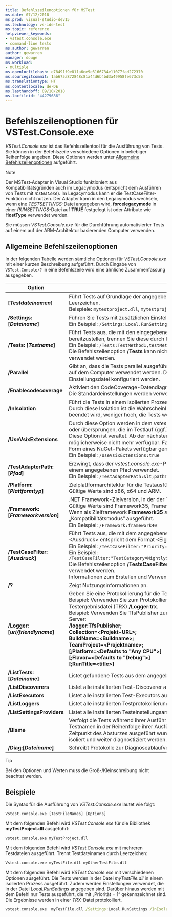 ```yaml
---
title: Befehlszeilenoptionen für MSTest
ms.date: 07/12/2018
ms.prod: visual-studio-dev15
ms.technology: vs-ide-test
ms.topic: reference
helpviewer_keywords:
- vstest.console.exe
- command-line tests
ms.author: gewarren
author: gewarren
manager: douge
ms.workload:
- multiple
ms.openlocfilehash: e78491f9e811a6ee9e6166734e11077fad272370
ms.sourcegitcommit: 1ab675a872848c81a44d6b4bd3a49958fe673c56
ms.translationtype: HT
ms.contentlocale: de-DE
ms.lasthandoff: 09/10/2018
ms.locfileid: "44279686"
---
```

# <a name="vstestconsoleexe-command-line-options"></a>Befehlszeilenoptionen für VSTest.Console.exe

*VSTest.Console.exe* ist das Befehlszeilentool für die Ausführung von Tests. Sie können in der Befehlszeile verschiedene Optionen in beliebiger Reihenfolge angeben. Diese Optionen werden unter [Allgemeine Befehlszeilenoptionen](#general-command-line-options) aufgeführt.

> [!NOTE]
> Der MSTest-Adapter in Visual Studio funktioniert aus Kompatibilitätsgründen auch im Legacymodus (entspricht dem Ausführen von Tests mit *mstest.exe*). Im Legacymodus kann er die TestCaseFilter-Funktion nicht nutzen. Der Adapter kann in den Legacymodus wechseln, wenn eine *TESTSETTINGS*-Datei angegeben wird, **forcelegacymode** in einer *RUNSETTINGS*-Datei auf **TRUE** festgelegt ist oder Attribute wie **HostType** verwendet werden.
>
> Sie müssen *VSTest.Console.exe* für die Durchführung automatisierter Tests auf einem auf der ARM-Architektur basierenden Computer verwenden.

## <a name="general-command-line-options"></a>Allgemeine Befehlszeilenoptionen

In der folgenden Tabelle werden sämtliche Optionen für *VSTest.Console.exe* mit einer kurzen Beschreibung aufgeführt. Durch Eingabe von `VSTest.Console/?` in eine Befehlszeile wird eine ähnliche Zusammenfassung ausgegeben.

| Option | Beschreibung  |
|---|---|
|**[*Testdateinamen*]**|Führt Tests auf Grundlage der angegebenen Dateien aus. Trennt mehrere Testdateinamen durch Leerzeichen.<br />Beispiele: `mytestproject.dll`, `mytestproject.dll myothertestproject.exe`|
|**/Settings: [*Dateiname*]**|Führen Sie Tests mit zusätzlichen Einstellungen wie Datensammlern aus.<br />Ein Beispiel: `/Settings:Local.RunSettings`|
|**/Tests: [*Testname*]**|Führt Tests aus, die mit den eingegebenen Werten übereinstimmen. Um mehrere Werte bereitzustellen, trennen Sie diese durch Kommas.<br />Ein Beispiel: `/Tests:TestMethod1,testMethod2`<br />Die Befehlszeilenoption **/Tests** kann nicht zusammen mit der Befehlszeilenoption **/TestCaseFilter** verwendet werden.|
|**/Parallel**|Gibt an, dass die Tests parallel ausgeführt werden. Standardmäßig können alle verfügbaren Kerne auf dem Computer verwendet werden. Die Anzahl der zu verwendenden Kerne kann mithilfe einer Einstellungsdatei konfiguriert werden.|
|**/Enablecodecoverage**|Aktiviert den CodeCoverage-Datendiagnoseadapter im Testlauf.<br />Die Standardeinstellungen werden verwendet, wenn keine Einstellungsdatei angegeben wurde.|
|**/InIsolation**|Führt die Tests in einem isolierten Prozess aus.<br />Durch diese Isolation ist die Wahrscheinlichkeit, dass der *vstest.console.exe*-Prozess bei Testfehlern beendet wird, weniger hoch, die Tests werden jedoch möglicherweise langsamer ausgeführt.|
|**/UseVsixExtensions**|Durch diese Option werden in dem *vstest.console.exe*-Prozess die VSIX-Erweiterungen verwendet oder übersprungen, die im Testlauf (ggf.) installiert wurden.<br />Diese Option ist veraltet. Ab der nächsten Hauptversion von Visual Studio ist diese Option möglicherweise nicht mehr verfügbar. Fahren Sie mit der Verarbeitung der Erweiterungen fort, die in Form eines NuGet-Pakets verfügbar gemacht wurden.<br />Ein Beispiel: `/UseVsixExtensions:true`|
|**/TestAdapterPath:[*Pfad*]**|Erzwingt, dass der *vstest.console.exe*-Prozess im Testlauf (ggf.) benutzerdefinierte Testadapter aus einem angegebenen Pfad verwendet.<br />Ein Beispiel: `/TestAdapterPath:&lt;pathToCustomAdapters&gt;`|
|**/Platform:[*Plattformtyp*]**|Zielplattformarchitektur für die Testausführung.<br />Gültige Werte sind x86, x64 und ARM.|
|**/Framework: [*Frameworkversion*]**|.NET Framework-Zielversion, in der der Test ausgeführt wird.<br />Gültige Werte sind Framework35, Framework40, Framework45 und FrameworkUap10.<br />Wenn als Zielframework **Framework35** angegeben ist, werden die Tests in CLR 4.0 im „Kompatibilitätsmodus“ ausgeführt.<br />Ein Beispiel: `/Framework:framework40`|
|**/TestCaseFilter:[*Ausdruck*]**|Führt Tests aus, die mit dem angegebenen Ausdruck übereinstimmen.<br /><Ausdruck\> entspricht dem Format <Eigenschaft\>=<Wert\>[&#124;<Ausdruck\>].<br />Ein Beispiel: `/TestCaseFilter:"Priority=1"`<br />Ein Beispiel: `/TestCaseFilter:"TestCategory=Nightly&#124;FullyQualifiedName=Namespace.ClassName.MethodName"`<br />Die Befehlszeilenoption **/TestsCaseFilter** kann nicht zusammen mit der Befehlszeilenoption **/Tests** verwendet werden. <br />Informationen zum Erstellen und Verwenden von Ausdrücken finden Sie unter [TestCase-Filter](https://github.com/Microsoft/vstest-docs/blob/master/docs/filter.md).|
|**/?**|Zeigt Nutzungsinformationen an.|
|**/Logger:[*uri/friendlyname*]**|Geben Sie eine Protokollierung für die Testergebnisse an.<br />Beispiel: Verwenden Sie zum Protokollieren von Ergebnissen in einer Visual Studio-Testergebnisdatei (TRX) **/Logger:trx**.<br />Beispiel: Verwenden Sie TfsPublisher zum Veröffentlichen von Testergebnissen in Team Foundation Server:<br />**/logger:TfsPublisher;**<br />**Collection=<Projekt-URL\>;**<br />**BuildName=<Buildname\>;**<br />**TeamProject=<Projektname\>;**<br />**[;Platform=<Defaults to "Any CPU">]**<br />**[;Flavor=<Defaults to "Debug">]**<br />**[;RunTitle=<title\>]**|
|**/ListTests:[*Dateiname*]**|Listet gefundene Tests aus dem angegebenen Testcontainer auf.|
|**/ListDiscoverers**|Listet alle installierten Test-Discoverer auf.|
|**/ListExecutors**|Listet alle installierten Test-Executors auf.|
|**/ListLoggers**|Listet alle installierten Testprotokollierungen auf.|
|**/ListSettingsProviders**|Listet alle installierten Testeinstellungsanbieter auf.|
|**/Blame**|Verfolgt die Tests während ihrer Ausführung und verfolgt, ob der Test-Hostprozess abstürzt, gibt die Testnamen in der Reihenfolge ihrer Ausführung einschließlich des spezifischen Tests aus, der zum Zeitpunkt des Absturzes ausgeführt wurde. Durch diese Ausgabe kann der betreffende Test besser isoliert und weiter diagnostiziert werden. [Weitere Informationen](https://github.com/Microsoft/vstest-docs/blob/master/docs/extensions/blame-datacollector.md).|
|**/Diag:[*Dateiname*]**|Schreibt Protokolle zur Diagnoseablaufverfolgung für die angegebene Datei.|

> [!TIP]
> Bei den Optionen und Werten muss die Groß-/Kleinschreibung nicht beachtet werden.

## <a name="examples"></a>Beispiele

Die Syntax für die Ausführung von *VSTest.Console.exe* lautet wie folgt:

`Vstest.console.exe [TestFileNames] [Options]`

Mit dem folgenden Befehl wird *VSTest.Console.exe* für die Bibliothek **myTestProject.dll** ausgeführt:

```cmd
vstest.console.exe myTestProject.dll
```

Mit dem folgenden Befehl wird *VSTest.Console.exe* mit mehreren Testdateien ausgeführt. Trennt Testdateinamen durch Leerzeichen:

```cmd
Vstest.console.exe myTestFile.dll myOtherTestFile.dll
```

Mit dem folgenden Befehl wird *VSTest.Console.exe* mit verschiedenen Optionen ausgeführt. Die Tests werden in der Datei *myTestFile.dll* in einem isolierten Prozess ausgeführt. Zudem werden Einstellungen verwendet, die in der Datei *Local.RunSettings* angegeben sind. Darüber hinaus werden mit dem Befehl nur Tests ausgeführt, die mit „Priorität = 1“ gekennzeichnet sind. Die Ergebnisse werden in einer *TRX*-Datei protokolliert.

```cmd
vstest.console.exe  myTestFile.dll /Settings:Local.RunSettings /InIsolation /TestCaseFilter:"Priority=1" /Logger:trx
```